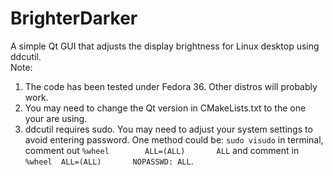 # BrighterDarker
A simple Qt GUI that adjusts the display brightness for Linux desktop using ddcutil.<br />
Note:<br />
1. The code has been tested under Fedora 36. Other distros will probably work.<br />
2. You may need to change the Qt version in CMakeLists.txt to the one your are using.<br />
3. ddcutil requires sudo. You may need to adjust your system settings to avoid entering password. One method could be: 
`sudo visudo` in terminal, comment out `%wheel        ALL=(ALL)       ALL` and comment in `%wheel  ALL=(ALL)       NOPASSWD: ALL`.

